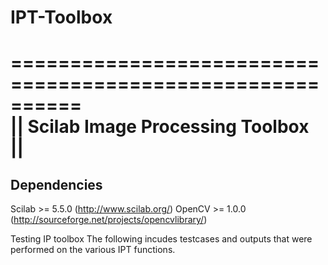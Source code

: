 # IPT-Toolbox
 ==========================================================                   
||           Scilab Image Processing Toolbox              ||
 ==========================================================

Dependencies
------------
Scilab		>= 5.5.0		(http://www.scilab.org/)
OpenCV		>= 1.0.0	(http://sourceforge.net/projects/opencvlibrary/)

Testing IP toolbox
The following incudes testcases and outputs that were performed on the various IPT functions.
